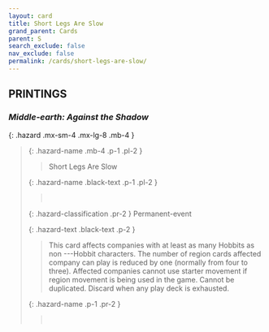 ```yaml
---
layout: card
title: Short Legs Are Slow
grand_parent: Cards
parent: S
search_exclude: false
nav_exclude: false
permalink: /cards/short-legs-are-slow/
---
```


## PRINTINGS


### _Middle-earth: Against the Shadow_

{: .hazard .mx-sm-4 .mx-lg-8 .mb-4 }
> {: .hazard-name .mb-4 .p-1 .pl-2 }
> > <div class="hazard-mp"></div>
> > <div class="card-name">Short Legs Are Slow</div>
>
> {: .hazard-name .black-text .p-1 .pl-2 }
> > &nbsp;
>
> {: .hazard-classification .pr-2 }
> Permanent-event
>
> {: .hazard-text .black-text .p-2 }
> > This card affects companies with at least as many Hobbits as non ---&#65279;Hobbit characters. The number of region cards affected company can play is reduced by one (normally from four to three). Affected companies cannot use starter movement if region movement is being used in the game. Cannot be duplicated. Discard when any play deck is exhausted. 
>
> {: .hazard-name .p-1 .pr-2 }
> > <div class="card-shield"></div>
> > <div class="card-corruption">&nbsp;</div>
